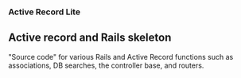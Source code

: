 ### Active Record Lite

## Active record and Rails skeleton

"Source code" for various Rails and Active Record functions such as associations,
DB searches, the controller base, and routers.